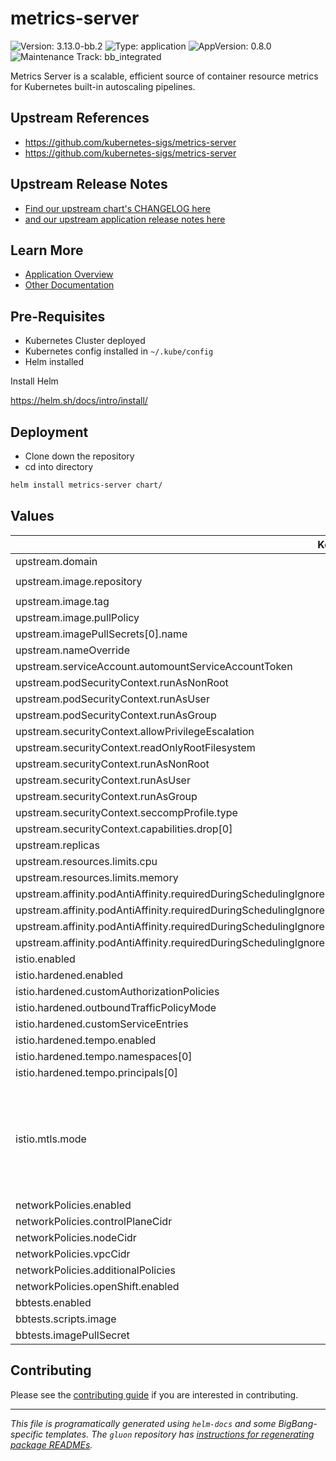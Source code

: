 <!-- Warning: Do not manually edit this file. See notes on gluon + helm-docs at the end of this file for more information. -->
# metrics-server

![Version: 3.13.0-bb.2](https://img.shields.io/badge/Version-3.13.0--bb.2-informational?style=flat-square) ![Type: application](https://img.shields.io/badge/Type-application-informational?style=flat-square) ![AppVersion: 0.8.0](https://img.shields.io/badge/AppVersion-0.8.0-informational?style=flat-square) ![Maintenance Track: bb_integrated](https://img.shields.io/badge/Maintenance_Track-bb_integrated-green?style=flat-square)

Metrics Server is a scalable, efficient source of container resource metrics for Kubernetes built-in autoscaling pipelines.

## Upstream References

- <https://github.com/kubernetes-sigs/metrics-server>
- <https://github.com/kubernetes-sigs/metrics-server>

## Upstream Release Notes

* [Find our upstream chart's CHANGELOG here](https://github.com/kubernetes-sigs/metrics-server/blob/master/charts/metrics-server/CHANGELOG.md)
* [and our upstream application release notes here](https://github.com/kubernetes-sigs/metrics-server/releases)

## Learn More

- [Application Overview](docs/overview.md)
- [Other Documentation](docs/)

## Pre-Requisites

- Kubernetes Cluster deployed
- Kubernetes config installed in `~/.kube/config`
- Helm installed

Install Helm

https://helm.sh/docs/intro/install/

## Deployment

- Clone down the repository
- cd into directory

```bash
helm install metrics-server chart/
```

## Values

| Key | Type | Default | Description |
|-----|------|---------|-------------|
| upstream.domain | string | `"bigbang.dev"` |  |
| upstream.image.repository | string | `"registry1.dso.mil/ironbank/opensource/kubernetes-sigs/metrics-server"` |  |
| upstream.image.tag | string | `"v0.8.0"` |  |
| upstream.image.pullPolicy | string | `"IfNotPresent"` |  |
| upstream.imagePullSecrets[0].name | string | `"private-registry"` |  |
| upstream.nameOverride | string | `"metrics-server"` |  |
| upstream.serviceAccount.automountServiceAccountToken | bool | `false` |  |
| upstream.podSecurityContext.runAsNonRoot | bool | `true` |  |
| upstream.podSecurityContext.runAsUser | int | `1000` |  |
| upstream.podSecurityContext.runAsGroup | int | `1000` |  |
| upstream.securityContext.allowPrivilegeEscalation | bool | `false` |  |
| upstream.securityContext.readOnlyRootFilesystem | bool | `true` |  |
| upstream.securityContext.runAsNonRoot | bool | `true` |  |
| upstream.securityContext.runAsUser | int | `1000` |  |
| upstream.securityContext.runAsGroup | int | `1000` |  |
| upstream.securityContext.seccompProfile.type | string | `"RuntimeDefault"` |  |
| upstream.securityContext.capabilities.drop[0] | string | `"ALL"` |  |
| upstream.replicas | int | `2` |  |
| upstream.resources.limits.cpu | string | `"100m"` |  |
| upstream.resources.limits.memory | string | `"200Mi"` |  |
| upstream.affinity.podAntiAffinity.requiredDuringSchedulingIgnoredDuringExecution[0].labelSelector.matchExpressions[0].key | string | `"app"` |  |
| upstream.affinity.podAntiAffinity.requiredDuringSchedulingIgnoredDuringExecution[0].labelSelector.matchExpressions[0].operator | string | `"In"` |  |
| upstream.affinity.podAntiAffinity.requiredDuringSchedulingIgnoredDuringExecution[0].labelSelector.matchExpressions[0].values[0] | string | `"metrics-server"` |  |
| upstream.affinity.podAntiAffinity.requiredDuringSchedulingIgnoredDuringExecution[0].topologyKey | string | `"kubernetes.io/hostname"` |  |
| istio.enabled | bool | `false` |  |
| istio.hardened.enabled | bool | `false` |  |
| istio.hardened.customAuthorizationPolicies | list | `[]` |  |
| istio.hardened.outboundTrafficPolicyMode | string | `"REGISTRY_ONLY"` |  |
| istio.hardened.customServiceEntries | list | `[]` |  |
| istio.hardened.tempo.enabled | bool | `false` |  |
| istio.hardened.tempo.namespaces[0] | string | `"tempo"` |  |
| istio.hardened.tempo.principals[0] | string | `"cluster.local/ns/tempo/sa/tempo-tempo"` |  |
| istio.mtls.mode | string | `"STRICT"` | STRICT = Allow only mutual TLS traffic, PERMISSIVE = Allow both plain text and mutual TLS traffic |
| networkPolicies.enabled | bool | `false` |  |
| networkPolicies.controlPlaneCidr | string | `"0.0.0.0/0"` |  |
| networkPolicies.nodeCidr | string | `nil` |  |
| networkPolicies.vpcCidr | string | `"0.0.0.0/0"` |  |
| networkPolicies.additionalPolicies | list | `[]` |  |
| networkPolicies.openShift.enabled | bool | `false` |  |
| bbtests.enabled | bool | `false` |  |
| bbtests.scripts.image | string | `"registry1.dso.mil/ironbank/opensource/kubernetes/kubectl:v1.32.7"` |  |
| bbtests.imagePullSecret | string | `"private-registry"` |  |

## Contributing

Please see the [contributing guide](./CONTRIBUTING.md) if you are interested in contributing.

---

_This file is programatically generated using `helm-docs` and some BigBang-specific templates. The `gluon` repository has [instructions for regenerating package READMEs](https://repo1.dso.mil/big-bang/product/packages/gluon/-/blob/master/docs/bb-package-readme.md)._

